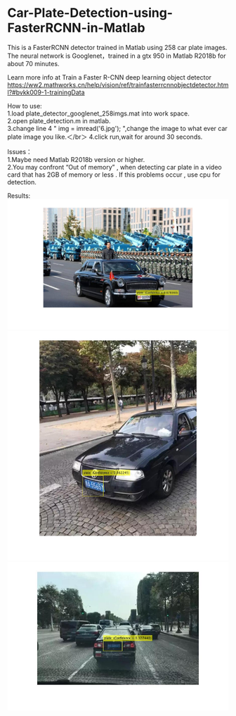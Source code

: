 # Car-Plate-Detection-using-FasterRCNN-in-Matlab
This is a FasterRCNN detector trained in Matlab using 258 car plate images.  
The neural network is Googlenet，trained in a gtx 950 in Matlab R2018b for about 70 minutes.    

Learn more info at Train a Faster R-CNN deep learning object detector  
https://ww2.mathworks.cn/help/vision/ref/trainfasterrcnnobjectdetector.html?#bvkk009-1-trainingData  

How to use:  
1.load plate_detector_googlenet_258imgs.mat into work space.  
2.open plate_detection.m in matlab.  
3.change line 4  " img = imread('6.jpg'); ",change the image to what ever car plate image you like.＜/br＞
4.click run,wait for around 30 seconds.  
  
Issues：  
1.Maybe need Matlab R2018b version or higher.  
2.You may confront “Out of memory” , when detecting car plate in a video card that has 2GB of memory or less . If this problems occur , use cpu for detection.  
  
Results:  
![complex background](https://github.com/lijinwill/Car-Plate-Detection-using-FasterRCNN-in-Matlab/blob/master/images/1.jpg)
![倾斜的图片](https://github.com/lijinwill/Car-Plate-Detection-using-FasterRCNN-in-Matlab/blob/master/images/2.jpg)
![模糊不清](https://github.com/lijinwill/Car-Plate-Detection-using-FasterRCNN-in-Matlab/blob/master/images/3.jpg)
